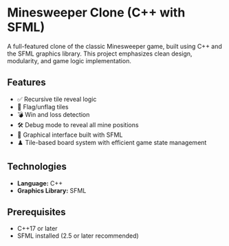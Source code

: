 # Minesweeper Clone (C++ with SFML)

A full-featured clone of the classic Minesweeper game, built using C++ and the SFML graphics library. This project emphasizes clean design, modularity, and game logic implementation.

## Features

- ✅ Recursive tile reveal logic
- 🚩 Flag/unflag tiles
- 💣 Win and loss detection
- 🛠️ Debug mode to reveal all mine positions
- 🎨 Graphical interface built with SFML
- ♟️ Tile-based board system with efficient game state management

## Technologies

- **Language:** C++
- **Graphics Library:** SFML

## Prerequisites

- C++17 or later
- SFML installed (2.5 or later recommended)
